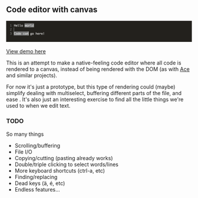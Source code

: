 ## Code editor with canvas
<img src="screenshot.png" />

[View demo here](https://editor.gkaemmer.com)

This is an attempt to make a native-feeling code editor where all code is rendered to a canvas, instead of being rendered with the DOM (as with [Ace](https://ace.c9.io/) and similar projects).

For now it's just a prototype, but this type of rendering could (maybe) simplify dealing with multiselect, buffering different parts of the file, and ease . It's also just an interesting exercise to find all the little things we're used to when we edit text.

### TODO

So many things

- Scrolling/buffering
- File I/O
- Copying/cutting (pasting already works)
- Double/triple clicking to select words/lines
- More keyboard shortcuts (ctrl-a, etc)
- Finding/replacing
- Dead keys (ä, é, etc)
- Endless features...
